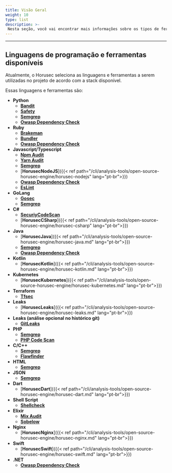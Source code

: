 ```yaml
---
title: Visão Geral
weight: 10
type: list
description: >-
 Nesta seção, você vai encontrar mais informações sobre os tipos de ferramentas que a Horusec-CLI usa em suas análises.
---
```


---

## **Linguagens de programação e ferramentas disponíveis**

Atualmente, o Horusec seleciona as linguagens e ferramentas a serem utilizadas no projeto de acordo com a stack disponível.

Essas linguagens e ferramentas são:

* **Python**
  * [**Bandit**](https://github.com/PyCQA/bandit)
  * [**Safety**](https://github.com/pyupio/safety)
  * [**Semgrep**](https://github.com/returntocorp/semgrep)
  * [**Owasp Dependency Check**](https://github.com/jeremylong/DependencyCheck)
* **Ruby**
  * [**Brakeman**](https://github.com/presidentbeef/brakeman)
  * [**Bundler**](https://github.com/rubysec/bundler-audit)
  * [**Owasp Dependency Check**](https://github.com/jeremylong/DependencyCheck)
* **Javascript/Typescript**
  * [**Npm Audit**](https://docs.npmjs.com/cli/audit)
  * [**Yarn Audit**](https://yarnpkg.com/lang/en/docs/cli/audit/)
  * [**Semgrep**](https://github.com/returntocorp/semgrep)
  * [**HorusecNodeJS**]({{< ref path="/cli/analysis-tools/open-source-horusec-engine/horusec-nodejs" lang="pt-br">}})
  * [**Owasp Dependency Check**](https://github.com/jeremylong/DependencyCheck)
  * [**EsLint**](https://github.com/eslint/eslint)
* **GoLang**
  * [**Gosec**](https://github.com/securego/gosec)
  * [**Semgrep**](https://github.com/returntocorp/semgrep)
* **C\#**
  * [**SecuriyCodeScan**](https://security-code-scan.github.io)
  * [**HorusecCSharp**]({{< ref path="/cli/analysis-tools/open-source-horusec-engine/horusec-csharp" lang="pt-br">}})
* **Java**
  * [**HorusecJava**]({{< ref path="/cli/analysis-tools/open-source-horusec-engine/horusec-java.md" lang="pt-br">}})
  * [**Semgrep**](https://github.com/returntocorp/semgrep)
  * [**Owasp Dependency Check**](https://github.com/jeremylong/DependencyCheck)
* **Kotlin**
  * [**HorusecKotlin**]({{< ref path="/cli/analysis-tools/open-source-horusec-engine/horusec-kotlin.md" lang="pt-br">}})
* **Kubernetes**
  * [**HorusecKubernetes**]({{< ref path="/cli/analysis-tools/open-source-horusec-engine/horusec-kubernetes.md" lang="pt-br">}})
* **Terraform**
  * [**Tfsec**](https://github.com/liamg/tfsec)
* **Leaks**
  * [**HorusecLeaks**]({{< ref path="/cli/analysis-tools/open-source-horusec-engine/horusec-leaks.md" lang="pt-br">}})
* **Leaks \(análise opcional no histórico git\)**
  * [**GitLeaks**](https://github.com/zricethezav/gitleaks)
* **PHP**
  * [**Semgrep**](https://github.com/returntocorp/semgrep)
  * [**PHP Code Scan**](https://github.com/FloeDesignTechnologies/phpcs-security-audit)
* **C\/C++**
  * [**Semgrep**](https://github.com/returntocorp/semgrep)
  * [**Flawfinder**](https://github.com/david-a-wheeler/flawfinder)
* **HTML**
  * [**Semgrep**](https://github.com/returntocorp/semgrep)
* **JSON**
  * [**Semgrep**](https://github.com/returntocorp/semgrep)
* **Dart**
  * [**HorusecDart**]({{< ref path="/cli/analysis-tools/open-source-horusec-engine/horusec-dart.md" lang="pt-br">}})
* **Shell Script**
  * [**Shellcheck**](https://github.com/koalaman/shellcheck)
* **Elixir**
  * [**Mix Audit**](https://github.com/mirego/mix_audit)
  * [**Sobelow**](https://github.com/nccgroup/sobelow)
* **Nginx**
  * [**HorusecNginx**]({{< ref path="/cli/analysis-tools/open-source-horusec-engine/horusec-nginx.md" lang="pt-br">}})
* **Swift**
  * [**HorusecSwift**]({{< ref path="/cli/analysis-tools/open-source-horusec-engine/horusec-swift.md" lang="pt-br">}})
* **.NET**
  * [**Owasp Dependency Check**](https://github.com/jeremylong/DependencyCheck)